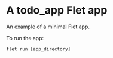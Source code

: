 # A todo_app Flet app

An example of a minimal Flet app.

To run the app:

```
flet run [app_directory]
```